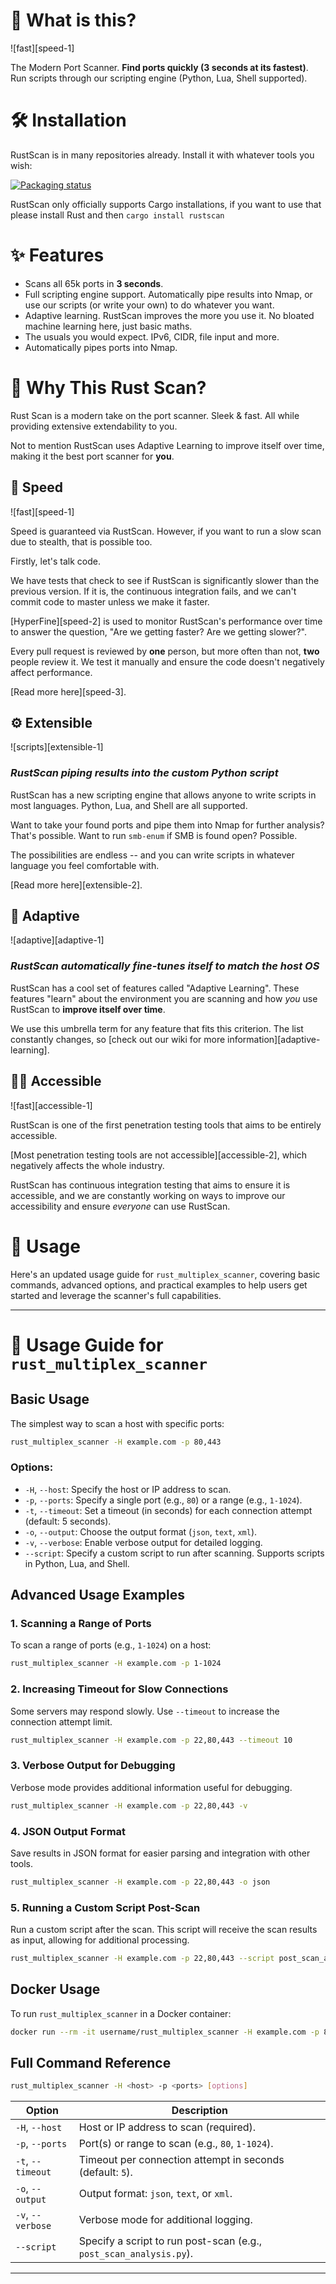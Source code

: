 
<!--<u>**The Modern Port Scanner.**</u>-->
# 🤔 What is this?

![fast][speed-1]

The Modern Port Scanner. **Find ports quickly (3 seconds at its fastest)**. Run scripts through our scripting engine (Python, Lua, Shell supported).

# 🛠️ Installation

RustScan is in many repositories already. Install it with whatever tools you wish:

[![Packaging status](https://repology.org/badge/vertical-allrepos/rustscan.svg)](https://repology.org/project/rustscan/versions)

RustScan only officially supports Cargo installations, if you want to use that please install Rust and then `cargo install rustscan`
# ✨ Features

- Scans all 65k ports in **3 seconds**.
- Full scripting engine support. Automatically pipe results into Nmap, or use our scripts (or write your own) to do whatever you want.
- Adaptive learning. RustScan improves the more you use it. No bloated machine learning here, just basic maths.
- The usuals you would expect. IPv6, CIDR, file input and more.
- Automatically pipes ports into Nmap.


# 🔭 Why This Rust Scan?

Rust Scan is a modern take on the port scanner. Sleek & fast. All while providing extensive extendability to you.

Not to mention RustScan uses Adaptive Learning to improve itself over time, making it the best port scanner for **you**.

## 🧋 Speed

![fast][speed-1]

Speed is guaranteed via RustScan. However, if you want to run a slow scan due to stealth, that is possible too.

Firstly, let's talk code.

We have tests that check to see if RustScan is significantly slower than the previous version. If it is, the continuous integration fails, and we can't commit code to master unless we make it faster.

[HyperFine][speed-2] is used to monitor RustScan's performance over time to answer the question, "Are we getting faster? Are we getting slower?".

Every pull request is reviewed by **one** person, but more often than not, **two** people review it. We test it manually and ensure the code doesn't negatively affect performance.

[Read more here][speed-3].

## ⚙️ Extensible

![scripts][extensible-1]

### _RustScan piping results into the custom Python script_

RustScan has a new scripting engine that allows anyone to write scripts in most languages. Python, Lua, and Shell are all supported.

Want to take your found ports and pipe them into Nmap for further analysis? That's possible. Want to run `smb-enum` if SMB is found open? Possible.

The possibilities are endless -- and you can write scripts in whatever language you feel comfortable with.

[Read more here][extensible-2].

## 🌊 Adaptive

![adaptive][adaptive-1]

### _RustScan automatically fine-tunes itself to match the host OS_

RustScan has a cool set of features called "Adaptive Learning". These features "learn" about the environment you are scanning and how _you_ use RustScan to **improve itself over time**.

We use this umbrella term for any feature that fits this criterion. The list constantly changes, so [check out our wiki for more information][adaptive-learning].

## 👩‍🦯 Accessible

![fast][accessible-1]

RustScan is one of the first penetration testing tools that aims to be entirely accessible.

[Most penetration testing tools are not accessible][accessible-2], which negatively affects the whole industry.

RustScan has continuous integration testing that aims to ensure it is accessible, and we are constantly working on ways to improve our accessibility and ensure _everyone_ can use RustScan.

# 🤸 Usage

Here's an updated usage guide for `rust_multiplex_scanner`, covering basic commands, advanced options, and practical examples to help users get started and leverage the scanner's full capabilities.

---

# 🔧 Usage Guide for `rust_multiplex_scanner`

## Basic Usage

The simplest way to scan a host with specific ports:

```bash
rust_multiplex_scanner -H example.com -p 80,443
```

### Options:

- `-H`, `--host`: Specify the host or IP address to scan.
- `-p`, `--ports`: Specify a single port (e.g., `80`) or a range (e.g., `1-1024`).
- `-t`, `--timeout`: Set a timeout (in seconds) for each connection attempt (default: 5 seconds).
- `-o`, `--output`: Choose the output format (`json`, `text`, `xml`).
- `-v`, `--verbose`: Enable verbose output for detailed logging.
- `--script`: Specify a custom script to run after scanning. Supports scripts in Python, Lua, and Shell.

## Advanced Usage Examples

### 1. Scanning a Range of Ports

To scan a range of ports (e.g., `1-1024`) on a host:

```bash
rust_multiplex_scanner -H example.com -p 1-1024
```

### 2. Increasing Timeout for Slow Connections

Some servers may respond slowly. Use `--timeout` to increase the connection attempt limit.

```bash
rust_multiplex_scanner -H example.com -p 22,80,443 --timeout 10
```

### 3. Verbose Output for Debugging

Verbose mode provides additional information useful for debugging.

```bash
rust_multiplex_scanner -H example.com -p 22,80,443 -v
```

### 4. JSON Output Format

Save results in JSON format for easier parsing and integration with other tools.

```bash
rust_multiplex_scanner -H example.com -p 22,80,443 -o json
```

### 5. Running a Custom Script Post-Scan

Run a custom script after the scan. This script will receive the scan results as input, allowing for additional processing.

```bash
rust_multiplex_scanner -H example.com -p 22,80,443 --script post_scan_analysis.py
```

## Docker Usage

To run `rust_multiplex_scanner` in a Docker container:

```bash
docker run --rm -it username/rust_multiplex_scanner -H example.com -p 80,443
```

## Full Command Reference

```bash
rust_multiplex_scanner -H <host> -p <ports> [options]
```

| Option            | Description                                                             |
|-------------------|-------------------------------------------------------------------------|
| `-H`, `--host`    | Host or IP address to scan (required).                                 |
| `-p`, `--ports`   | Port(s) or range to scan (e.g., `80`, `1-1024`).                       |
| `-t`, `--timeout` | Timeout per connection attempt in seconds (default: `5`).              |
| `-o`, `--output`  | Output format: `json`, `text`, or `xml`.                               |
| `-v`, `--verbose` | Verbose mode for additional logging.                                   |
| `--script`        | Specify a script to run post-scan (e.g., `post_scan_analysis.py`).     |

---

